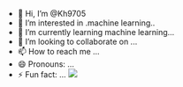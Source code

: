 - 👋 Hi, I’m @Kh9705
- 👀 I’m interested in .machine learning..
- 🌱 I’m currently learning machine learning...
- 💞️ I’m looking to collaborate on ...
- 📫 How to reach me ...
- 😄 Pronouns: ...
- ⚡ Fun fact: ...
![](https://komarev.com/ghpvc/?username=YourUsername&label=Profile%20views&color=0e75b6&style=flat)

<!---
Kh9705/Kh9705 is a ✨ special ✨ repository because its `README.md` (this file) appears on your GitHub profile.
You can click the Preview link to take a look at your changes.
--->
